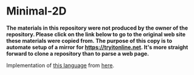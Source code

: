 # Minimal-2D

**The materials in this repository were not produced by the owner of the repository. Please click on the link below to go to the original web site these materials were copied from. The purpose of this copy is to automate setup of a mirror for https://tryitonline.net. It's more straight forward to clone a repository than to parse a web page.**

Implementation of [this language](https://esolangs.org/wiki/Minimal-2D) from [here](https://esolangs.org/wiki/User:Marinus/Minimal-2D_interpreter).
